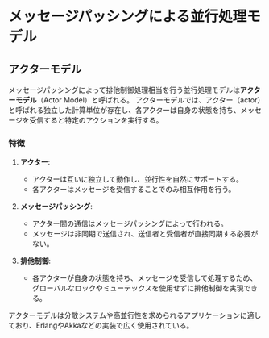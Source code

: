 # メッセージパッシングによる並行処理モデル

## アクターモデル

メッセージパッシングによって排他制御処理相当を行う並行処理モデルは**アクターモデル**（Actor Model）と呼ばれる。
アクターモデルでは、アクター（actor）と呼ばれる独立した計算単位が存在し、各アクターは自身の状態を持ち、メッセージを受信すると特定のアクションを実行する。

### 特徴

1. **アクター**:

   - アクターは互いに独立して動作し、並行性を自然にサポートする。
   - 各アクターはメッセージを受信することでのみ相互作用を行う。

2. **メッセージパッシング**:

   - アクター間の通信はメッセージパッシングによって行われる。
   - メッセージは非同期で送信され、送信者と受信者が直接同期する必要がない。

3. **排他制御**:
   - 各アクターが自身の状態を持ち、メッセージを受信して処理するため、グローバルなロックやミューテックスを使用せずに排他制御を実現できる。

アクターモデルは分散システムや高並行性を求められるアプリケーションに適しており、ErlangやAkkaなどの実装で広く使用されている。

